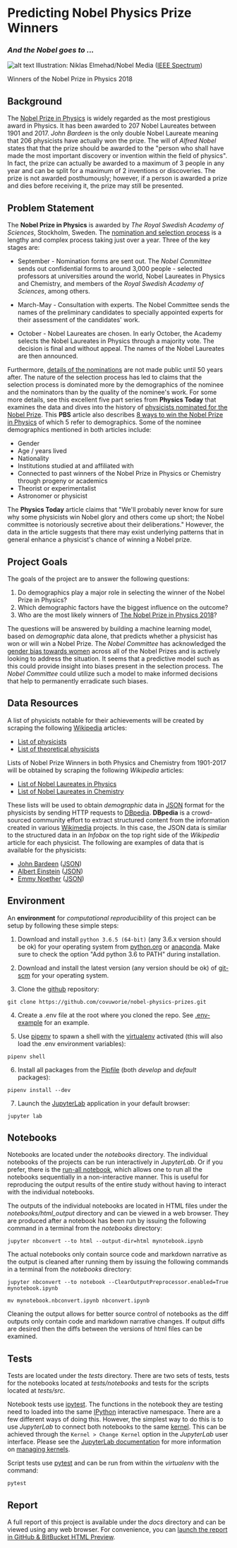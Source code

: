 # Predicting Nobel Physics Prize Winners
### *And the Nobel goes to ...*

![alt text](https://spectrum.ieee.org/image/MzE0MzA3NA.jpeg "Illustration: Niklas Elmehad/Nobel Media")
Illustration: Niklas Elmehad/Nobel Media ([IEEE Spectrum](https://spectrum.ieee.org/tech-talk/semiconductors/optoelectronics/2018-nobel-physics-prize-for-laser-work))

Winners of the Nobel Prize in Physics 2018

## Background

The [Nobel Prize in Physics](https://www.nobelprize.org/prizes/physics/) is widely regarded as the most prestigious award in Physics. It has been awarded to 207 Nobel Laureates between 1901 and 2017. *John Bardeen* is the only double Nobel Laureate meaning that 206 physicists have actually won the prize. The will of *Alfred Nobel* states that that the prize should be awarded to the "person who shall have made the most important discovery or invention within the field of physics". In fact, the prize can actually be awarded to a maximum of 3 people in any year and can be split for a maximum of 2 inventions or discoveries. The prize is not awarded posthumously; however, if a person is awarded a prize and dies before receiving it, the prize may still be presented.

## Problem Statement

The **Nobel Prize in Physics** is awarded by *The Royal Swedish Academy of Sciences*, Stockholm, Sweden. The [nomination and selection process](https://www.nobelprize.org/nomination/physics/) is a lengthy and complex process taking just over a year. Three of the key stages are:

- September - Nomination forms are sent out. The *Nobel Committee* sends out confidential forms to around 3,000 people - selected professors at universities around the world, Nobel Laureates in Physics and Chemistry, and members of the *Royal Swedish Academy of Sciences*, among others.

- March-May - Consultation with experts. The Nobel Committee sends the names of the preliminary candidates to specially appointed experts for their assessment of the candidates' work.

- October - Nobel Laureates are chosen. In early October, the Academy selects the Nobel Laureates in Physics through a majority vote. The decision is final and without appeal. The names of the Nobel Laureates are then announced.

Furthermore, [details of the nominations](https://www.nobelprize.org/nomination/archive/list.php) are not made public until 50 years after. The nature of the selection process has led to claims that the selection process is dominated more by the demographics of the nominee and the nominators than by the quality of the nominee's work. For some more details, see this excellent five part series from **Physics Today** that examines the data and dives into the history of [physicists nominated for the Nobel Prize](https://physicstoday.scitation.org/do/10.1063/PT.6.4.20170925a/full/). This **PBS** article also describes [8 ways to win the Nobel Prize in Physics](http://www.pbs.org/wgbh/nova/blogs/physics/2013/10/8-ways-to-win-the-nobel-prize-in-physics/) of which 5 refer to demographics. Some of the nominee demographics mentioned in both articles include:

- Gender
- Age / years lived
- Nationality
- Institutions studied at and affiliated with 
- Connected to past winners of the Nobel Prize in Physics or Chemistry through progeny or academics
- Theorist or experimentalist
- Astronomer or physicist

The **Physics Today** article claims that "We'll probably never know for sure why some physicists win Nobel glory and others come up short; the Nobel committee is notoriously secretive about their deliberations." However, the data in the article suggests that there may exist underlying patterns that in general enhance a physicist's chance of winning a Nobel prize.

## Project Goals

The goals of the project are to answer the following questions:

1. Do demographics play a major role in selecting the winner of the Nobel Prize in Physics?
2. Which demographic factors have the biggest influence on the outcome?
3. Who are the most likely winners of [The Nobel Prize in Physics 2018](https://www.nobelprize.org/prizes/physics/2018/summary/)?

The questions will be answered by building a machine learning model, based on *demographic* data alone, that predicts whether a physicist has won or will win a Nobel Prize. The *Nobel Committee* has acknowledged the [gender bias towards women](https://qz.com/1097888/the-nobel-prize-committee-explains-why-women-win-so-few-prizes/) across all of the Nobel Prizes and is actively looking to address the situation. It seems that a predictive model such as this could provide insight into biases present in the selection process. The *Nobel Committee* could utilize such a model to make informed decisions that help to permanently erradicate such biases.

## Data Resources

A list of physicists notable for their achievements will be created by scraping the following [Wikipedia](https://en.wikipedia.org/wiki/Wikipedia) articles:

- [List of physicists](https://en.wikipedia.org/wiki/List_of_physicists&oldid=861832841)
- [List of theoretical physicists](https://en.wikipedia.org/wiki/List_of_theoretical_physicists&oldid=855745137)

Lists of Nobel Prize Winners in both Physics and Chemistry from 1901-2017 will be obtained by scraping the following *Wikipedia* articles:

- [List of Nobel Laureates in Physics](https://en.wikipedia.org/w/index.php?title=List_of_Nobel_laureates_in_Physics&oldid=862097595)
- [List of Nobel Laureates in Chemistry](https://en.wikipedia.org/w/index.php?title=List_of_Nobel_laureates_in_Chemistry&oldid=860639110)

These lists will be used to obtain *demographic* data in [JSON](https://www.json.org/) format for the physicists by sending HTTP requests to [DBpedia](https://wiki.dbpedia.org/about). **DBpedia** is a crowd-sourced community effort to extract structured content from the information created in various [Wikimedia](https://www.wikimedia.org/) projects. In this case, the JSON data is similar to the structured data in an *Infobox* on the top right side of the *Wikipedia* article for each physicist. The following are examples of data that is available for the physicists:

- [John Bardeen](https://en.wikipedia.org/wiki/John_Bardeen) ([JSON](http://dbpedia.org/data/John_Bardeen.json))
- [Albert Einstein](https://en.wikipedia.org/wiki/Albert_Einstein) ([JSON](http://dbpedia.org/data/Albert_Einstein.json))
- [Emmy Noether](https://en.wikipedia.org/wiki/Emmy_Noether) ([JSON](http://dbpedia.org/data/Emmy_Noether.json))

## Environment

An **environment** for *computational reproducibility* of this project can be setup by following these simple steps:

1. Download and install `python 3.6.5 (64-bit)` (any 3.6.x version should be ok) for your operating system from [python.org](https://www.python.org/downloads/) or [anaconda](https://www.anaconda.com/download/).
Make sure to check the option "Add python 3.6 to PATH" during installation.

2. Download and install the latest version (any version should be ok) of [git-scm](https://git-scm.com/downloads) for your operating system.

3. Clone the [github](https://github.com/) repository:

```
git clone https://github.com/covuworie/nobel-physics-prizes.git
```

4. Create a .env file at the root where you cloned the repo. See [.env-example](.env-example) for an example.

5. Use [pipenv](https://pipenv.readthedocs.io/en/latest/) to spawn a shell with the [virtualenv](https://virtualenv.pypa.io/en/latest/) activated (this will also load the .env environment variables):

```
pipenv shell
```

6. Install all packages from the [Pipfile](https://github.com/pypa/pipfile) (both *develop* and *default* packages):

```
pipenv install --dev
```

7. Launch the [JupyterLab](https://jupyterlab.readthedocs.io/en/stable/getting_started/installation.html) application in your default browser:

```
jupyter lab
```

## Notebooks

Notebooks are located under the *notebooks* directory. The individual notebooks of the projects can be run interactively in *JupyterLab*. Or if you prefer, there is the [run-all notebook](nobel_physics_prizes/notebooks/run-all.ipynb), which allows one to run all the notebooks sequentially in a non-interactive manner. This is useful for reproducing the output results of the entire study without having to interact with the individual notebooks.

The outputs of the individual notebooks are located in HTML files under the *notebooks/html_output* directory and can be viewed in a web browser. They are produced after a notebook has been run by issuing the following command in a terminal from the *notebooks* directory:

```
jupyter nbconvert --to html --output-dir=html mynotebook.ipynb
```

The actual notebooks only contain source code and markdown narrative as the output is cleaned after running them by issuing the following commands in a terminal from the *notebooks* directory:

```
jupyter nbconvert --to notebook --ClearOutputPreprocessor.enabled=True mynotebook.ipynb

mv mynotebook.nbconvert.ipynb nbconvert.ipynb
```

Cleaning the output allows for better source control of notebooks as the diff outputs only contain code and markdown narrative changes. If output diffs are desired then the diffs between the versions of html files can be examined.


## Tests

Tests are located under the *tests* directory. There are two sets of tests, tests for the notebooks located at *tests/notebooks* and tests for the scripts located at *tests/src*. 

Notebook tests use [ipytest](https://github.com/chmp/ipytest). The functions in the notebook they are testing need to loaded into the same [IPython](https://ipython.org/) interactive namespace. There are a few different ways of doing this. However, the simplest way to do this is to use *JupyterLab* to connect both notebooks to the same [kernel](http://jupyter.readthedocs.io/en/latest/architecture/how_jupyter_ipython_work.html#the-ipython-kernel). This can be achieved through the `Kernel > Change Kernel` option in the *JupyterLab* user interface. Please see the [JupyterLab documentation](http://jupyterlab.readthedocs.io/en/stable/) for more information on [managing kernels](http://jupyterlab.readthedocs.io/en/stable/user/running.html).

Script tests use [pytest](https://docs.pytest.org/en/latest/) and can be run from within the *virtualenv* with the command:

```
pytest
```

## Report

A full report of this project is available under the *docs* directory and can be viewed using any web browser. For convenience, you can [launch the report in GitHub & BitBucket HTML Preview](https://htmlpreview.github.io/?https://github.com/covuworie/nobel-physics-prizes/blob/master/docs/report.html).
